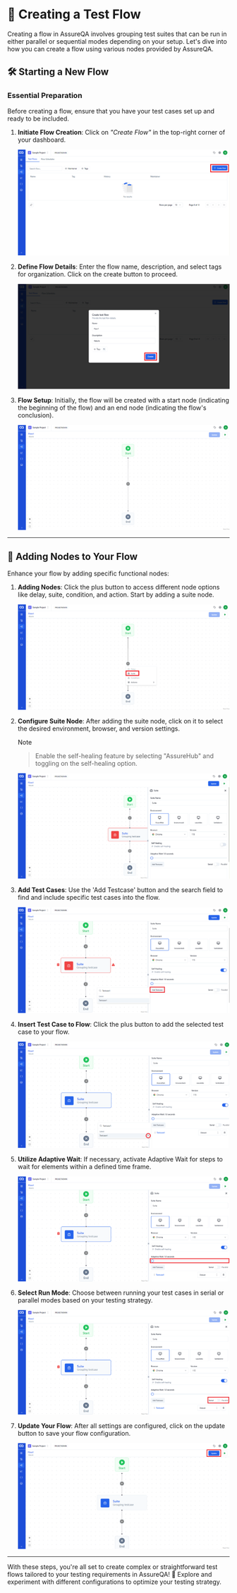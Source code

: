 ﻿# 🚀 Creating a Test Flow 
Creating a flow in AssureQA involves grouping test suites that can be run in either parallel or sequential modes depending on your setup. Let's dive into how you can create a flow using various nodes provided by AssureQA.

## 🛠️ Starting a New Flow

### Essential Preparation

Before creating a flow, ensure that you have your test cases set up and ready to be included.

1. **Initiate Flow Creation**:
   Click on *"Create Flow"* in the top-right corner of your dashboard.

   ![Create Flow](/images/FCK1.png)

2. **Define Flow Details**:
   Enter the flow name, description, and select tags for organization. Click on the create button to proceed.

   ![Flow Details](/images/FCK2.png)

3. **Flow Setup**:
   Initially, the flow will be created with a start node (indicating the beginning of the flow) and an end node (indicating the flow's conclusion).

   ![Flow Setup](/images/FCK3.png)

---

## 🔄 Adding Nodes to Your Flow

Enhance your flow by adding specific functional nodes:

1. **Adding Nodes**:
   Click the plus button to access different node options like delay, suite, condition, and action. Start by adding a suite node.

   ![Add Nodes](/images/FCK4.png)

2. **Configure Suite Node**:
   After adding the suite node, click on it to select the desired environment, browser, and version settings.

   > [!Note]
   
   > Enable the self-healing feature by selecting "AssureHub" and toggling on the self-healing option.

   ![Configure Node](/images/FCK5.png)

3. **Add Test Cases**:
   Use the 'Add Testcase' button and the search field to find and include specific test cases into the flow.

   ![Add Test Cases](/images/FCK6.png)

4. **Insert Test Case to Flow**:
   Click the plus button to add the selected test case to your flow.

   ![Insert Test Case](/images/FCK7.PNG)

5. **Utilize Adaptive Wait**:
   If necessary, activate Adaptive Wait for steps to wait for elements within a defined time frame.

   ![Adaptive Wait](/images/FCK8.png)

6. **Select Run Mode**:
   Choose between running your test cases in serial or parallel modes based on your testing strategy.

   ![Run Mode](/images/FCK9.png)

7. **Update Your Flow**:
   After all settings are configured, click on the update button to save your flow configuration.

   ![Update Flow](/images/FCK10.png)

---

With these steps, you're all set to create complex or straightforward test flows tailored to your testing requirements in AssureQA! 🎉 Explore and experiment with different configurations to optimize your testing strategy.
